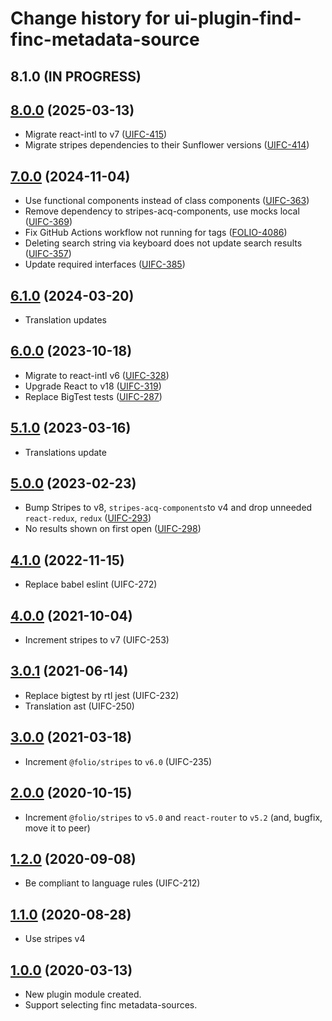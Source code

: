 # Change history for ui-plugin-find-finc-metadata-source

## 8.1.0 (IN PROGRESS)

## [8.0.0](https://github.com/folio-org/ui-plugin-find-finc-metadata-source/tree/v8.0.0) (2025-03-13)
* Migrate react-intl to v7 ([UIFC-415](https://folio-org.atlassian.net/browse/UIFC-415))
* Migrate stripes dependencies to their Sunflower versions ([UIFC-414](https://folio-org.atlassian.net/browse/UIFC-414))

## [7.0.0](https://github.com/folio-org/ui-plugin-find-finc-metadata-source/tree/v7.0.0) (2024-11-04)
* Use functional components instead of class components ([UIFC-363](https://folio-org.atlassian.net/browse/UIFC-363))
* Remove dependency to stripes-acq-components, use mocks local ([UIFC-369](https://folio-org.atlassian.net/browse/UIFC-369))
* Fix GitHub Actions workflow not running for tags ([FOLIO-4086](https://folio-org.atlassian.net/browse/FOLIO-4086))
* Deleting search string via keyboard does not update search results ([UIFC-357](https://folio-org.atlassian.net/browse/UIFC-357))
* Update required interfaces ([UIFC-385](https://folio-org.atlassian.net/browse/UIFC-385))

## [6.1.0](https://github.com/folio-org/ui-plugin-find-finc-metadata-source/tree/v6.1.0) (2024-03-20)
* Translation updates

## [6.0.0](https://github.com/folio-org/ui-plugin-find-finc-metadata-source/tree/v6.0.0) (2023-10-18)
* Migrate to react-intl v6 ([UIFC-328](https://issues.folio.org/browse/UIFC-328))
* Upgrade React to v18 ([UIFC-319](https://issues.folio.org/browse/UIFC-319))
* Replace BigTest tests ([UIFC-287](https://issues.folio.org/browse/UIFC-287))

## [5.1.0](https://github.com/folio-org/ui-plugin-find-finc-metadata-source/tree/v5.1.0) (2023-03-16)
* Translations update

## [5.0.0](https://github.com/folio-org/ui-plugin-find-finc-metadata-source/tree/v5.0.0) (2023-02-23)
* Bump Stripes to v8, `stripes-acq-components`to v4  and drop unneeded `react-redux`, `redux` ([UIFC-293](https://issues.folio.org/browse/UIFC-293))
* No results shown on first open ([UIFC-298](https://issues.folio.org/browse/UIFC-298))

## [4.1.0](https://github.com/folio-org/ui-plugin-find-finc-metadata-source/tree/v4.1.0) (2022-11-15)
* Replace babel eslint (UIFC-272)

## [4.0.0](https://github.com/folio-org/ui-plugin-find-finc-metadata-source/tree/v4.0.0) (2021-10-04)
* Increment stripes to v7 (UIFC-253)

## [3.0.1](https://github.com/folio-org/ui-plugin-find-finc-metadata-source/tree/v3.0.1) (2021-06-14)
* Replace bigtest by rtl jest  (UIFC-232)
* Translation ast (UIFC-250)

## [3.0.0](https://github.com/folio-org/ui-plugin-find-finc-metadata-source/tree/v3.0.0) (2021-03-18)
* Increment `@folio/stripes` to `v6.0` (UIFC-235)

## [2.0.0](https://github.com/folio-org/ui-plugin-find-finc-metadata-source/tree/v2.0.0) (2020-10-15)
* Increment `@folio/stripes` to `v5.0` and `react-router` to `v5.2` (and, bugfix, move it to peer)

## [1.2.0](https://github.com/folio-org/ui-plugin-find-finc-metadata-source/tree/v1.2.0) (2020-09-08)
* Be compliant to language rules (UIFC-212)

## [1.1.0](https://github.com/folio-org/ui-plugin-find-finc-metadata-source/tree/v1.1.0) (2020-08-28)
* Use stripes v4

## [1.0.0](https://github.com/folio-org/ui-plugin-find-finc-metadata-source/tree/v1.0.0) (2020-03-13)
* New plugin module created.
* Support selecting finc metadata-sources.
